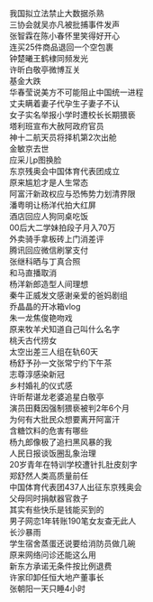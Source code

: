 我国拟立法禁止大数据杀熟  
三协会就吴亦凡被批捕事件发声  
张智霖在陈小春怀里笑得好开心  
连买25件商品退回一个空包裹  
钟楚曦王鹤棣同频发光  
许昕白敬亭微博互关  
基金大跌  
华春莹说美方不可能阻止中国统一进程  
丈夫瞒着妻子代孕生子妻子不认  
女子实名举报小学时遭校长长期猥亵  
塔利班宣布大赦阿政府官员  
神十二航天员将择机第2次出舱  
金敏京去世  
应采儿p图换脸  
东京残奥会中国体育代表团成立  
原来尴尬才是人生常态  
阿富汗新政权应与恐怖势力划清界限  
潘粤明让杨洋代拍大红屏  
酒店回应人狗同桌吃饭  
00后大二学妹拍段子月入70万  
外卖骑手拿板砖上门消差评  
腾讯回应微信刷掌支付  
张继科晒与丁真合照  
和马直播取消  
杨洋新郎造型人间理想  
秦牛正威发文感谢亲爱的爸妈剧组  
乔晶晶的开冰箱vlog  
朱一龙焦俊艳吻戏  
原来牧羊犬知道自己叫什么名字  
桃夭古代捞女  
太空出差三人组在轨60天  
杨舒予孙一文张常宁约下午茶  
志尊淳感染新冠  
乡村婚礼的仪式感  
许昕帮谌龙老婆追星白敬亭  
演员田蕤因强制猥亵被判2年6个月  
为何有大批民众想要离开阿富汗  
含糖饮料的危害有哪些  
杨九郎像极了追扫黑风暴的我  
人民日报谈饭圈乱象治理  
20岁青年在特训学校遭针扎肚皮刻字  
郑舒然人类高质量前任  
中国体育代表团437人出征东京残奥会  
父母同时捐献器官救子  
其实有些快乐是钱能买到的  
男子网恋1年转账190笔女友查无此人  
长沙暴雨  
学生宿舍蒸蛋还说要给消防员做几碗  
原来网络问诊还能这么用  
新东方承诺无条件按比例退费  
许家印卸任恒大地产董事长  
张朝阳一天只睡4小时  
